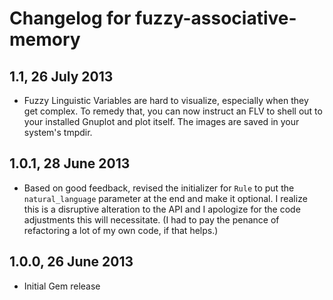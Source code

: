 # Changelog for fuzzy-associative-memory

## 1.1, 26 July 2013
* Fuzzy Linguistic Variables are hard to visualize, especially when they get complex. To remedy that, you can now instruct an FLV to shell out to your installed Gnuplot and plot itself. The images are saved in your system's tmpdir.

## 1.0.1, 28 June 2013
* Based on good feedback, revised the initializer for `Rule` to put the `natural_language` parameter at the end and make it optional. I realize this is a disruptive alteration to the API and I apologize for the code adjustments this will necessitate. (I had to pay the penance of refactoring a lot of my own code, if that helps.)

## 1.0.0, 26 June 2013
* Initial Gem release
